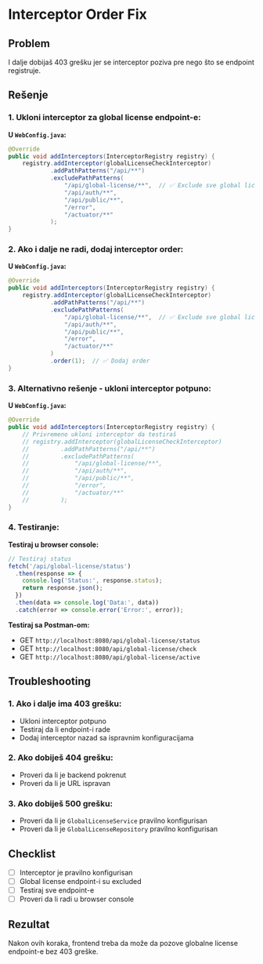 # Interceptor Order Fix

## Problem
I dalje dobijaš 403 grešku jer se interceptor poziva pre nego što se endpoint registruje.

## Rešenje

### 1. **Ukloni interceptor za global license endpoint-e:**

**U `WebConfig.java`:**
```java
@Override
public void addInterceptors(InterceptorRegistry registry) {
    registry.addInterceptor(globalLicenseCheckInterceptor)
            .addPathPatterns("/api/**")
            .excludePathPatterns(
                "/api/global-license/**",  // ✅ Exclude sve global license endpoint-e
                "/api/auth/**",
                "/api/public/**",
                "/error",
                "/actuator/**"
            );
}
```

### 2. **Ako i dalje ne radi, dodaj interceptor order:**

**U `WebConfig.java`:**
```java
@Override
public void addInterceptors(InterceptorRegistry registry) {
    registry.addInterceptor(globalLicenseCheckInterceptor)
            .addPathPatterns("/api/**")
            .excludePathPatterns(
                "/api/global-license/**",  // ✅ Exclude sve global license endpoint-e
                "/api/auth/**",
                "/api/public/**",
                "/error",
                "/actuator/**"
            )
            .order(1);  // ✅ Dodaj order
}
```

### 3. **Alternativno rešenje - ukloni interceptor potpuno:**

**U `WebConfig.java`:**
```java
@Override
public void addInterceptors(InterceptorRegistry registry) {
    // Privremeno ukloni interceptor da testiraš
    // registry.addInterceptor(globalLicenseCheckInterceptor)
    //         .addPathPatterns("/api/**")
    //         .excludePathPatterns(
    //             "/api/global-license/**",
    //             "/api/auth/**",
    //             "/api/public/**",
    //             "/error",
    //             "/actuator/**"
    //         );
}
```

### 4. **Testiranje:**

**Testiraj u browser console:**
```javascript
// Testiraj status
fetch('/api/global-license/status')
  .then(response => {
    console.log('Status:', response.status);
    return response.json();
  })
  .then(data => console.log('Data:', data))
  .catch(error => console.error('Error:', error));
```

**Testiraj sa Postman-om:**
- GET `http://localhost:8080/api/global-license/status`
- GET `http://localhost:8080/api/global-license/check`
- GET `http://localhost:8080/api/global-license/active`

## Troubleshooting

### 1. **Ako i dalje ima 403 grešku:**
- Ukloni interceptor potpuno
- Testiraj da li endpoint-i rade
- Dodaj interceptor nazad sa ispravnim konfiguracijama

### 2. **Ako dobiješ 404 grešku:**
- Proveri da li je backend pokrenut
- Proveri da li je URL ispravan

### 3. **Ako dobiješ 500 grešku:**
- Proveri da li je `GlobalLicenseService` pravilno konfigurisan
- Proveri da li je `GlobalLicenseRepository` pravilno konfigurisan

## Checklist

- [ ] Interceptor je pravilno konfigurisan
- [ ] Global license endpoint-i su excluded
- [ ] Testiraj sve endpoint-e
- [ ] Proveri da li radi u browser console

## Rezultat

Nakon ovih koraka, frontend treba da može da pozove globalne license endpoint-e bez 403 greške.
